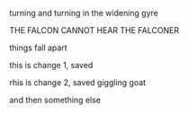 turning and turning in the widening gyre

THE FALCON CANNOT HEAR THE FALCONER

things fall apart

this is change 1, saved

rhis is change 2, saved
giggling goat

and then something else